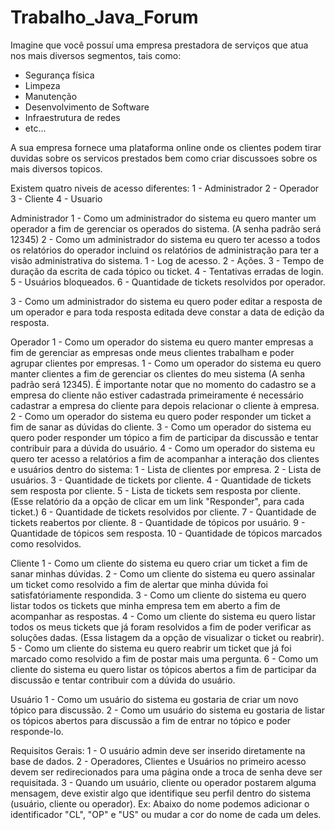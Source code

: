 # Trabalho_Java_Forum
Imagine que você possuí uma empresa prestadora de serviços que atua nos mais diversos segmentos, tais como:
- Segurança física
- Limpeza
- Manutenção
- Desenvolvimento de Software
- Infraestrutura de redes
- etc...

A sua empresa fornece uma plataforma online onde os clientes podem tirar duvidas sobre os servicos prestados bem como criar discussoes sobre os mais diversos topicos.

Existem quatro niveis de acesso diferentes:
1 - Administrador
2 - Operador
3 - Cliente
4 - Usuario

Administrador
1 - Como um administrador do sistema eu quero manter um operador a fim de gerenciar os operados do sistema. (A senha padrão será 12345)
2 - Como um administrador do sistema eu quero ter acesso a todos os relatórios do operador incluind os relatórios de administração para ter a visão administrativa do sistema.
1 - Log de acesso.
2 - Ações.
3 - Tempo de duração da escrita de cada tópico ou ticket.
4 - Tentativas erradas de login.
5 - Usuários bloqueados.
6 - Quantidade de tickets resolvidos por operador.

3 - Como um administrador do sistema eu quero poder editar a resposta de um operador e para toda resposta editada deve constar a data de edição da resposta.

Operador
1 - Como um operador do sistema eu quero manter empresas a fim de gerenciar as empresas onde meus clientes trabalham e poder agrupar clientes por empresas.
1 - Como um operador do sistema eu quero manter clientes a fim de gerenciar os clientes do meu sistema (A senha padrão será 12345).
É importante notar que no momento do cadastro se a empresa do cliente não estiver cadastrada primeiramente é necessário cadastrar a empresa do cliente para depois relacionar o cliente à empresa.
2 - Como um operador do sistema eu quero poder responder um ticket a fim de sanar as dúvidas do cliente.
3 - Como um operador do sistema eu quero poder responder um tópico a fim de participar da discussão e tentar contribuir para a dúvida do usuário.
4 - Como um operador do sistema eu quero ter acesso a relatórios a fim de acompanhar a interação dos clientes e usuários dentro do sistema:
1 - Lista de clientes por empresa.
2 - Lista de usuários.
3 - Quantidade de tickets por cliente.
4 - Quantidade de tickets sem resposta por cliente.
5 - Lista de tickets sem resposta por cliente. (Esse relatório da a opção de clicar em um link "Responder", para cada ticket.)
6 - Quantidade de tickets resolvidos por cliente.
7 - Quantidade de tickets reabertos por cliente.
8 - Quantidade de tópicos por usuário.
9 - Quantidade de tópicos sem resposta.
10 - Quantidade de tópicos marcados como resolvidos.

Cliente
1 - Como um cliente do sistema eu quero criar um ticket a fim de sanar minhas dúvidas.
2 - Como um cliente do sistema eu quero assinalar um ticket como resolvido a fim de alertar que minha dúvida foi satisfatóriamente respondida.
3 - Como um cliente do sistema eu quero listar todos os tickets que minha empresa tem em aberto a fim de acompanhar as respostas.
4 - Como um cliente do sistema eu quero listar todos os meus tickets que já foram resolvidos a fim de poder verificar as soluções dadas. (Essa listagem da a opção de visualizar o ticket ou reabrir).
5 - Como um cliente do sistema eu quero reabrir um ticket que já foi marcado como resolvido a fim de postar mais uma pergunta.
6 - Como um cliente do sistema eu quero listar os tópicos abertos a fim de participar da discussão e tentar contribuir com a dúvida do usuário.

Usuário
1 - Como um usuário do sistema eu gostaria de criar um novo tópico para discussão.
2 - Como um usuário do sistema eu gostaria de listar os tópicos abertos para discussão a fim de entrar no tópico e poder responde-lo.


Requisitos Gerais:
1 - O usuário admin deve ser inserido diretamente na base de dados.
2 - Operadores, Clientes e Usuários no primeiro acesso devem ser redirecionados para uma página onde a troca de senha deve ser requisitada.
3 - Quando um usuário, cliente ou operador postarem alguma mensagem, deve existir algo que identifique seu perfil dentro do sistema (usuário, cliente ou operador).
Ex: Abaixo do nome podemos adicionar o identificador "CL", "OP" e "US" ou mudar a cor do nome de cada um deles.
